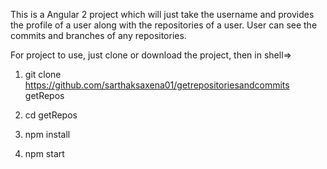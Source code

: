This is a Angular 2 project which will just take the username and provides the profile of a user along with the repositories of a user. User can see the commits and branches of any repositories.

For project to use, just clone or download the project, then in shell=>
1) git clone https://github.com/sarthaksaxena01/getrepositoriesandcommits  getRepos

2) cd getRepos

3) npm install

4) npm start
